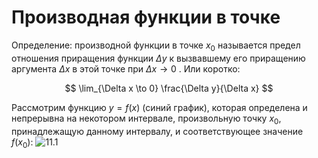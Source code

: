 # Производная функции в точке

Определение: производной функции в точке $x_{0}$ называется предел отношения приращения функции $Δy$ к вызвавшему его приращению аргумента $Δx$ в этой точке при $Δx → 0$ . Или коротко:

$$ 
\lim_{\Delta x \to 0} \frac{\Delta y}{\Delta x}
$$

Рассмотрим функцию $y = f(x)$ (синий график), которая определена и непрерывна на некотором интервале, произвольную точку $x_{0}$, принадлежащую данному интервалу, и соответствующее значение $f(x_{0})$:
<picture>
 <source media="(prefers-color-scheme: dark)" srcset="http://www.mathprofi.ru/i/opredelenie_proizvodnoi_smysl_proizvodnoi_clip_image081.jpg">
 <source media="(prefers-color-scheme: light)" srcset="http://www.mathprofi.ru/i/opredelenie_proizvodnoi_smysl_proizvodnoi_clip_image081.jpg">
 <img alt="11.1" src="http://www.mathprofi.ru/i/opredelenie_proizvodnoi_smysl_proizvodnoi_clip_image081.jpg">
</picture>
